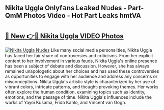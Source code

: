 ## Nikita Uggla Onlyf𝚊ns Le𝚊ked N𝚞des - Part-QmM Photos Video - Hot Part Le𝚊ks hmtVA

# <h2><a href="http://ac22195.deff.icu/?id=Nikita+Uggla">🔗 New 👉🔴 Nikita Uggla VIDEO Photos</a></h2>

[![Nikita Uggla N𝚞des](https://i.imgur.com/rIISA9y.gif)](http://ac22195.deff.icu/?id=Nikita+Uggla)
Like many social media personalities, Nikita Uggla has faced her fair share of controversies and criticisms. From her explicit content to her involvement in various feuds, Nikita Uggla's online presence has been a subject of debate and discussion. However, she has always remained unapologetic about her choices and has used these controversies as opportunities to engage with her audience and address any concerns or misconceptions. Nikita Uggla's artistic style is characterized by her use of vibrant colors, intricate patterns, and thought-provoking themes. Her works often explore the human condition, examining topics such as identity, emotions, and the passage of time. Nikita Uggla's influences include the works of Yayoi Kusama, Frida Kahlo, and Vincent van Gogh.

